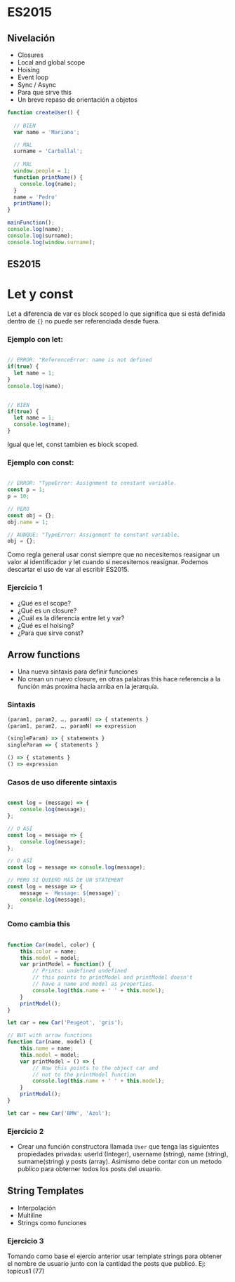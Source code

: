 # ES2015

## Nivelación
- Closures
- Local and global scope
- Hoising
- Event loop
- Sync / Async
- Para que sirve this
- Un breve repaso de orientación a objetos

```javascript
function createUser() {
  
  // BIEN
  var name = 'Mariano';

  // MAL
  surname = 'Carballal';
  
  // MAL
  window.people = 1;
  function printName() {
    console.log(name);
  }
  name = 'Pedro'
  printName();
}

mainFunction();
console.log(name);
console.log(surname);
console.log(window.surname);
```


## ES2015

Let y const
=================
Let a diferencia de var es block scoped lo que significa que si está definida dentro de `{}` no puede ser referenciada desde fuera.

### Ejemplo con let:
```javascript

// ERROR: "ReferenceError: name is not defined
if(true) {
  let name = 1;
}
console.log(name);


// BIEN
if(true) {
  let name = 1;
  console.log(name);
}
```

Igual que let, const tambien es block scoped. 

### Ejemplo con const:
```javascript

// ERROR: "TypeError: Assignment to constant variable.
const p = 1;
p = 10;

// PERO 
const obj = {};
obj.name = 1;

// AUNQUE: "TypeError: Assignment to constant variable.
obj = {};
```

Como regla general usar const siempre que no necesitemos reasignar un valor al identificador y let cuando si necesitemos reasignar. Podemos descartar el uso de var al escribir ES2015.

### Ejercicio 1
- ¿Qué es el scope?
- ¿Qué es un closure?
- ¿Cuál es la diferencia entre let y var?
- ¿Qué es el hoising?
- ¿Para que sirve const?

## Arrow functions
- Una nueva sintaxis para definir funciones
- No crean un nuevo closure, en otras palabras this hace referencia a la función más proxima hacia arriba en la jerarquía.

### Sintaxis
```javascript
(param1, param2, …, paramN) => { statements }
(param1, param2, …, paramN) => expression

(singleParam) => { statements }
singleParam => { statements }

() => { statements }
() => expression
```

### Casos de uso diferente sintaxis

```javascript

const log = (message) => {
    console.log(message);
};

// O ASÍ
const log = message => {
    console.log(message);
};

// O ASÍ
const log = message => console.log(message);

// PERO SI QUIERO MÁS DE UN STATEMENT
const log = message => {
    message = `Message: ${message}`;
    console.log(message);
};
```

### Como cambia this
```javascript

function Car(model, color) {
    this.color = name;
    this.model = model;
    var printModel = function() {
        // Prints: undefined undefined
        // this points to printModel and printModel doesn't
        // have a name and model as properties.
        console.log(this.name + ' ' + this.model);
    }
    printModel();
}

let car = new Car('Peugeot', 'gris');

// BUT with arrow functions
function Car(name, model) {
    this.name = name;
    this.model = model;
    var printModel = () => {
        // Now this points to the object car and 
        // not to the printModel function
        console.log(this.name + ' ' + this.model);
    }
    printModel();
}

let car = new Car('BMW', 'Azul');
```

### Ejercicio 2
- Crear una función constructora llamada `User` que tenga las siguientes propiedades privadas: userId (Integer), username (string), name (string), surname(string) y posts (array). Asimismo debe contar con un metodo publico para obterner todos los posts del usuario.

## String Templates
- Interpolación
- Multiline
- Strings como funciones

### Ejercicio 3
Tomando como base el ejercio anterior usar template strings para obtener el nombre de usuario junto con la cantidad the posts que publicó. Ej: topicus1 (77)
